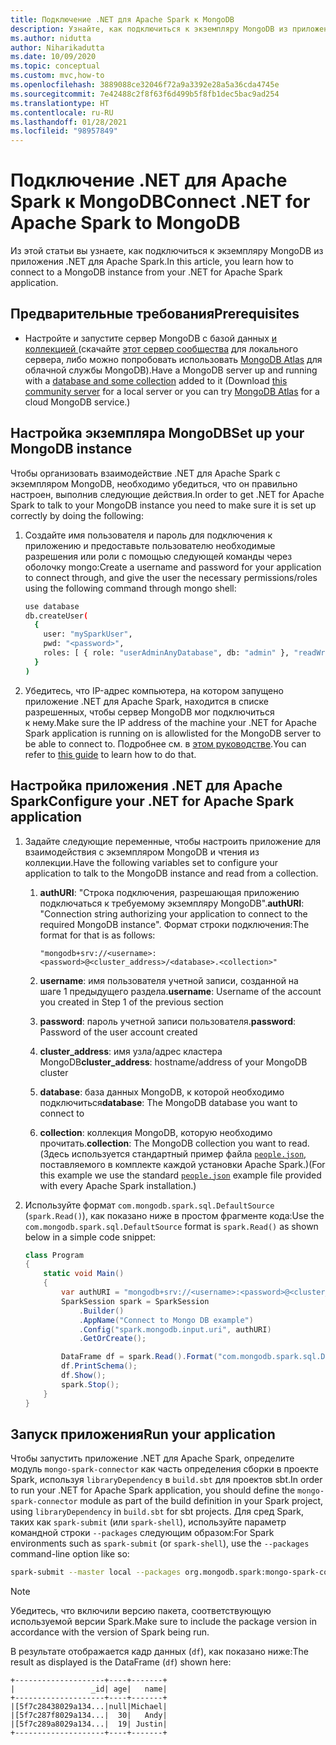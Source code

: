 ```yaml
---
title: Подключение .NET для Apache Spark к MongoDB
description: Узнайте, как подключиться к экземпляру MongoDB из приложения .NET для Apache Spark.
ms.author: nidutta
author: Niharikadutta
ms.date: 10/09/2020
ms.topic: conceptual
ms.custom: mvc,how-to
ms.openlocfilehash: 3889088ce32046f72a9a3392e28a5a36cda4745e
ms.sourcegitcommit: 7e42488c2f8f63f6d499b5f8fb1dec5bac9ad254
ms.translationtype: HT
ms.contentlocale: ru-RU
ms.lasthandoff: 01/28/2021
ms.locfileid: "98957849"
---
```

# <a name="connect-net-for-apache-spark-to-mongodb"></a><span data-ttu-id="94e57-103">Подключение .NET для Apache Spark к MongoDB</span><span class="sxs-lookup"><span data-stu-id="94e57-103">Connect .NET for Apache Spark to MongoDB</span></span>

<span data-ttu-id="94e57-104">Из этой статьи вы узнаете, как подключиться к экземпляру MongoDB из приложения .NET для Apache Spark.</span><span class="sxs-lookup"><span data-stu-id="94e57-104">In this article, you learn how to connect to a MongoDB instance from your .NET for Apache Spark application.</span></span>

## <a name="prerequisites"></a><span data-ttu-id="94e57-105">Предварительные требования</span><span class="sxs-lookup"><span data-stu-id="94e57-105">Prerequisites</span></span>

- <span data-ttu-id="94e57-106">Настройте и запустите сервер MongoDB с базой данных [ и коллекцией ](https://docs.mongodb.com/manual/core/databases-and-collections/) (скачайте [этот сервер сообщества](https://www.mongodb.com/try/download/community) для локального сервера, либо можно попробовать использовать [MongoDB Atlas](https://www.mongodb.com/cloud/atlas) для облачной службы MongoDB).</span><span class="sxs-lookup"><span data-stu-id="94e57-106">Have a MongoDB server up and running with a [database and some collection](https://docs.mongodb.com/manual/core/databases-and-collections/) added to it (Download [this community server](https://www.mongodb.com/try/download/community) for a local server or you can try [MongoDB Atlas](https://www.mongodb.com/cloud/atlas) for a cloud MongoDB service.)</span></span>

## <a name="set-up-your-mongodb-instance"></a><span data-ttu-id="94e57-107">Настройка экземпляра MongoDB</span><span class="sxs-lookup"><span data-stu-id="94e57-107">Set up your MongoDB instance</span></span>

<span data-ttu-id="94e57-108">Чтобы организовать взаимодействие .NET для Apache Spark с экземпляром MongoDB, необходимо убедиться, что он правильно настроен, выполнив следующие действия.</span><span class="sxs-lookup"><span data-stu-id="94e57-108">In order to get .NET for Apache Spark to talk to your MongoDB instance you need to make sure it is set up correctly by doing the following:</span></span>

1. <span data-ttu-id="94e57-109">Создайте имя пользователя и пароль для подключения к приложению и предоставьте пользователю необходимые разрешения или роли с помощью следующей команды через оболочку mongo:</span><span class="sxs-lookup"><span data-stu-id="94e57-109">Create a username and password for your application to connect through, and give the user the necessary permissions/roles using the following command through mongo shell:</span></span>

    ```bash
    use database
    db.createUser(
      {
        user: "mySparkUser",
        pwd: "<password>",
        roles: [ { role: "userAdminAnyDatabase", db: "admin" }, "readWriteAnyDatabase" ]
      }
    )
    ```

2. <span data-ttu-id="94e57-110">Убедитесь, что IP-адрес компьютера, на котором запущено приложение .NET для Apache Spark, находится в списке разрешенных, чтобы сервер MongoDB мог подключиться к нему.</span><span class="sxs-lookup"><span data-stu-id="94e57-110">Make sure the IP address of the machine your .NET for Apache Spark application is running on is allowlisted for the MongoDB server to be able to connect to.</span></span> <span data-ttu-id="94e57-111">Подробнее см. в [этом руководстве](https://docs.atlas.mongodb.com/security/add-ip-address-to-list/).</span><span class="sxs-lookup"><span data-stu-id="94e57-111">You can refer to [this guide](https://docs.atlas.mongodb.com/security/add-ip-address-to-list/) to learn how to do that.</span></span>

## <a name="configure-your-net-for-apache-spark-application"></a><span data-ttu-id="94e57-112">Настройка приложения .NET для Apache Spark</span><span class="sxs-lookup"><span data-stu-id="94e57-112">Configure your .NET for Apache Spark application</span></span>

1. <span data-ttu-id="94e57-113">Задайте следующие переменные, чтобы настроить приложение для взаимодействия с экземпляром MongoDB и чтения из коллекции.</span><span class="sxs-lookup"><span data-stu-id="94e57-113">Have the following variables set to configure your application to talk to the MongoDB instance and read from a collection.</span></span>
    1. <span data-ttu-id="94e57-114">**authURI**: "Строка подключения, разрешающая приложению подключаться к требуемому экземпляру MongoDB".</span><span class="sxs-lookup"><span data-stu-id="94e57-114">**authURI**: "Connection string authorizing your application to connect to the required MongoDB instance".</span></span> <span data-ttu-id="94e57-115">Формат строки подключения:</span><span class="sxs-lookup"><span data-stu-id="94e57-115">The format for that is as follows:</span></span>

        ```
        "mongodb+srv://<username>:<password>@<cluster_address>/<database>.<collection>"
        ```

    2. <span data-ttu-id="94e57-116">**username**: имя пользователя учетной записи, созданной на шаге 1 предыдущего раздела.</span><span class="sxs-lookup"><span data-stu-id="94e57-116">**username**: Username of the account you created in Step 1 of the previous section</span></span>
    3. <span data-ttu-id="94e57-117">**password**: пароль учетной записи пользователя.</span><span class="sxs-lookup"><span data-stu-id="94e57-117">**password**: Password of the user account created</span></span>
    4. <span data-ttu-id="94e57-118">**cluster_address**: имя узла/адрес кластера MongoDB</span><span class="sxs-lookup"><span data-stu-id="94e57-118">**cluster_address**: hostname/address of your MongoDB cluster</span></span>
    5. <span data-ttu-id="94e57-119">**database**: база данных MongoDB, к которой необходимо подключиться</span><span class="sxs-lookup"><span data-stu-id="94e57-119">**database**: The MongoDB database you want to connect to</span></span>
    6. <span data-ttu-id="94e57-120">**collection**: коллекция MongoDB, которую необходимо прочитать.</span><span class="sxs-lookup"><span data-stu-id="94e57-120">**collection**: The MongoDB collection you want to read.</span></span> <span data-ttu-id="94e57-121">(Здесь используется стандартный пример файла [`people.json`](https://github.com/apache/spark/blob/master/examples/src/main/resources/people.json), поставляемого в комплекте каждой установки Apache Spark.)</span><span class="sxs-lookup"><span data-stu-id="94e57-121">(For this example we use the standard [`people.json`](https://github.com/apache/spark/blob/master/examples/src/main/resources/people.json) example file provided with every Apache Spark installation.)</span></span>

2. <span data-ttu-id="94e57-122">Используйте формат `com.mongodb.spark.sql.DefaultSource` (`spark.Read()`), как показано ниже в простом фрагменте кода:</span><span class="sxs-lookup"><span data-stu-id="94e57-122">Use the `com.mongodb.spark.sql.DefaultSource` format is `spark.Read()` as shown below in a simple code snippet:</span></span>

    ```csharp
    class Program
    {
        static void Main()
        {
            var authURI = "mongodb+srv://<username>:<password>@<cluster_address>/<database>.<collection>?retryWrites=true&w=majority";
            SparkSession spark = SparkSession
                .Builder()
                .AppName("Connect to Mongo DB example")
                .Config("spark.mongodb.input.uri", authURI)
                .GetOrCreate();

            DataFrame df = spark.Read().Format("com.mongodb.spark.sql.DefaultSource").Load();
            df.PrintSchema();
            df.Show();
            spark.Stop();
        }
    }
    ```

## <a name="run-your-application"></a><span data-ttu-id="94e57-123">Запуск приложения</span><span class="sxs-lookup"><span data-stu-id="94e57-123">Run your application</span></span>

<span data-ttu-id="94e57-124">Чтобы запустить приложение .NET для Apache Spark, определите модуль `mongo-spark-connector` как часть определения сборки в проекте Spark, используя `libraryDependency` в `build.sbt` для проектов sbt.</span><span class="sxs-lookup"><span data-stu-id="94e57-124">In order to run your .NET for Apache Spark application, you should define the `mongo-spark-connector` module as part of the build definition in your Spark project, using `libraryDependency` in `build.sbt` for sbt projects.</span></span> <span data-ttu-id="94e57-125">Для сред Spark, таких как `spark-submit` (или `spark-shell`), используйте параметр командной строки `--packages` следующим образом:</span><span class="sxs-lookup"><span data-stu-id="94e57-125">For Spark environments such as `spark-submit` (or `spark-shell`), use the `--packages` command-line option like so:</span></span>

```bash
spark-submit --master local --packages org.mongodb.spark:mongo-spark-connector_2.12:3.0.0 --class org.apache.spark.deploy.dotnet.DotnetRunner microsoft-spark-<spark_majorversion-spark_minorversion>_<scala_majorversion.scala_minorversion>-<spark_dotnet_version>.jar yourApp.exe
```

> [!NOTE]
> <span data-ttu-id="94e57-126">Убедитесь, что включили версию пакета, соответствующую используемой версии Spark.</span><span class="sxs-lookup"><span data-stu-id="94e57-126">Make sure to include the package version in accordance with the version of Spark being run.</span></span>

<span data-ttu-id="94e57-127">В результате отображается кадр данных (`df`), как показано ниже:</span><span class="sxs-lookup"><span data-stu-id="94e57-127">The result as displayed is the DataFrame (`df`) shown here:</span></span>

```text
+--------------------+----+-------+
|                 _id| age|   name|
+--------------------+----+-------+
|[5f7c28438029a134...|null|Michael|
|[5f7c287f8029a134...|  30|   Andy|
|[5f7c289a8029a134...|  19| Justin|
+--------------------+----+-------+
```
